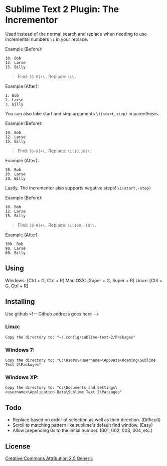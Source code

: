 # Sublime Text 2 Plugin: The Incrementor

Used instead of the normal search and replace when needing to use incremental numbers `\i` in your replace.

Example (Before):

    10. Bob
    12. Larse
    15. Billy

> Find: `[0-9]+\.`
> Replace: `\i\.`

Example (After):

    1. Bob
    2. Larse
    3. Billy

You can also take start and step arguments `\i(start,step)` in parenthesis.

Example (Before):

    10. Bob
    12. Larse
    15. Billy

> Find: `[0-9]+\.`
> Replace: `\i(10,10)\.`

Example (After):

    10. Bob
    20. Larse
    30. Billy

Lastly, The Incrementor also supports negative steps! `\i(start,-step)`

Example (Before):

    10. Bob
    12. Larse
    15. Billy

> Find: `[0-9]+\.`
> Replace: `\i(100,-10)\.`

Example (After):

    100. Bob
    90. Larse
    80. Billy

## Using

Windows: [Ctrl + G, Ctrl + R]
Mac OSX: [Super + G, Super + R]
Linux: [Ctrl + G, Ctrl + R]

## Installing

Use github <\!-- Github address goes here -->

### Linux:

    Copy the directory to: "~/.config/sublime-text-2/Packages"

### Windows 7:

    Copy the directory to: "C:\Users\<username>\AppData\Roaming\Sublime Text 2\Packages"

### Windows XP:

    Copy the directory to: "C:\Documents and Settings\<username>\Application Data\Sublime Text 2\Packages"

## Todo

- Replace based on order of selection as well as their direction. (Difficult)
- Scroll to matching pattern like sublime's default find window. (Easy)
- Allow prepending 0s to the initial number. (001, 002, 003, 004, etc.)

## License

[Creative Commons Attribution 2.0 Generic](http://creativecommons.org/licenses/by/2.0/)